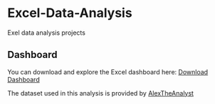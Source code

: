 # Excel-Data-Analysis

Exel data analysis projects 

## Dashboard
You can download and explore the Excel dashboard here:
[Download Dashboard](Bike_Sales_Dashboard.xlsx)

The dataset used in this analysis is provided by [AlexTheAnalyst](https://github.com/AlexTheAnalyst/Excel-Tutorial/blob/main/Excel%20Project%20Dataset.xlsx)
